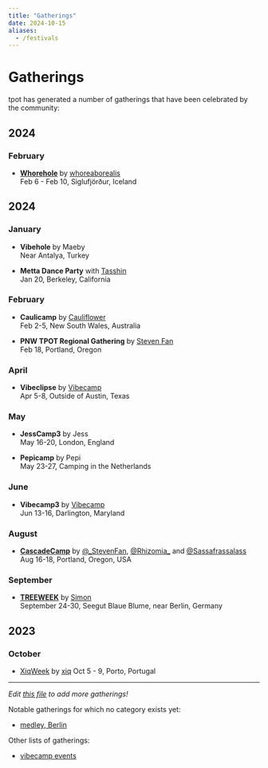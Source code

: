 ```yaml
---
title: "Gatherings"
date: 2024-10-15
aliases: 
  - /festivals
---
```


# Gatherings

tpot has generated a number of gatherings that have been celebrated by the community:


## 2024 

### February
- **[Whorehole](https://www.tickettailor.com/events/whorehole/1307302)** by [whoreaborealis](https://x.com/Actualwebutante)  
  Feb 6 - Feb 10, Siglufjörður, Iceland

## 2024


### January
- **Vibehole** by Maeby  
  Near Antalya, Turkey

- **Metta Dance Party** with [Tasshin](https://x.com/tasshinfogleman)  
  Jan 20, Berkeley, California

### February
- **Caulicamp** by [Cauliflower](https://x.com/cauliflwr_human)  
  Feb 2-5, New South Wales, Australia

- **PNW TPOT Regional Gathering** by [Steven Fan](https://x.com/_StevenFan)  
  Feb 18, Portland, Oregon

### April
- **Vibeclipse** by [Vibecamp](https://vibe.camp)  
  Apr 5-8, Outside of Austin, Texas

### May
- **JessCamp3** by Jess  
  May 16-20, London, England

- **Pepicamp** by Pepi  
  May 23-27, Camping in the Netherlands

### June
- **Vibecamp3** by [Vibecamp](https://vibe.camp)  
  Jun 13-16, Darlington, Maryland

### August 
- [**CascadeCamp**](https://www.pnwtpot.com/) by [@_StevenFan](https://x.com/_StevenFan), [@Rhizomia_](https://x.com/Rhizomia_) and [@Sassafrassalass](https://x.com/Sassafrassalass)  
  Aug 16-18, Portland, Oregon, USA

### September 
- **[TREEWEEK](https://simonohler.com/treeweek)** by [Simon](https://x.com/simon_ohler)  
  September 24-30, Seegut Blaue Blume, near Berlin, Germany 
  <!--
  - [TREEWEEK debrief with Richard D. Bartlett and Simon](https://x.com/i/broadcasts/1jMJgBAYBDeGL)
  --> 

## 2023 

### October 
- [XiqWeek](https://xiqweek.brick.do/) by [xiq](https://x.com/exgenesis)
  Oct 5 - 9, Porto, Portugal 

---

*Edit [this file](https://github.com/timothyylim/tpot-wiki/blob/main/content/docs/gatherings.md) to add more gatherings!*

Notable gatherings for which no category exists yet:
- [medley, Berlin](https://www.medley.berlin/)

Other lists of gatherings: 
- [vibecamp events](https://vibe.camp/events/)

